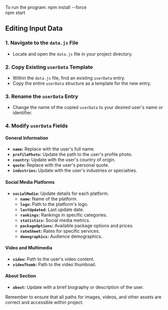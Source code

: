 To run the program:
npm install --force  
npm start

## Editing Input Data

### 1. Navigate to the `data.js` File
- Locate and open the `data.js` file in your project directory.

### 2. Copy Existing `userData` Template
- Within the `data.js` file, find an existing `userData` entry.
- Copy the entire `userData` structure as a template for the new entry.

### 3. Rename the `userData` Entry
- Change the name of the copied `userData` to your desired user's name or identifier.

### 4. Modify `userData` Fields

#### General Information
- **`name`:** Replace with the user's full name.
- **`profilePhoto`:** Update the path to the user's profile photo.
- **`country`:** Update with the user's country of origin.
- **`quote`:** Replace with the user's personal quote.
- **`industries`:** Update with the user's industries or specialties.

#### Social Media Platforms
- **`socialMedia`:** Update details for each platform.
  - **`name`:** Name of the platform.
  - **`logo`:** Path to the platform's logo.
  - **`lastUpdated`:** Last update date.
  - **`rankings`:** Rankings in specific categories.
  - **`statistics`:** Social media metrics.
  - **`packageOptions`:** Available package options and prices.
  - **`rateSheet`:** Rates for specific services.
  - **`demographics`:** Audience demographics.

#### Video and Multimedia
- **`video`:** Path to the user's video content.
- **`videoThumb`:** Path to the video thumbnail.

#### About Section
- **`about`:** Update with a brief biography or description of the user.

Remember to ensure that all paths for images, videos, and other assets are correct and accessible within project.

